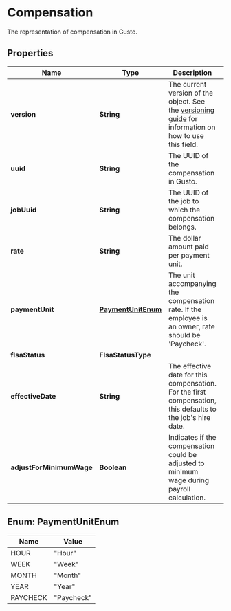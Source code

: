 

# Compensation

The representation of compensation in Gusto.

## Properties

| Name | Type | Description | Notes |
|------------ | ------------- | ------------- | -------------|
|**version** | **String** | The current version of the object. See the [versioning guide](https://docs.gusto.com/embedded-payroll/docs/idempotency) for information on how to use this field. |  [optional] |
|**uuid** | **String** | The UUID of the compensation in Gusto. |  [optional] [readonly] |
|**jobUuid** | **String** | The UUID of the job to which the compensation belongs. |  [optional] [readonly] |
|**rate** | **String** | The dollar amount paid per payment unit. |  [optional] |
|**paymentUnit** | [**PaymentUnitEnum**](#PaymentUnitEnum) | The unit accompanying the compensation rate. If the employee is an owner, rate should be &#39;Paycheck&#39;. |  [optional] |
|**flsaStatus** | **FlsaStatusType** |  |  [optional] |
|**effectiveDate** | **String** | The effective date for this compensation. For the first compensation, this defaults to the job&#39;s hire date. |  [optional] |
|**adjustForMinimumWage** | **Boolean** | Indicates if the compensation could be adjusted to minimum wage during payroll calculation. |  [optional] [readonly] |



## Enum: PaymentUnitEnum

| Name | Value |
|---- | -----|
| HOUR | &quot;Hour&quot; |
| WEEK | &quot;Week&quot; |
| MONTH | &quot;Month&quot; |
| YEAR | &quot;Year&quot; |
| PAYCHECK | &quot;Paycheck&quot; |



